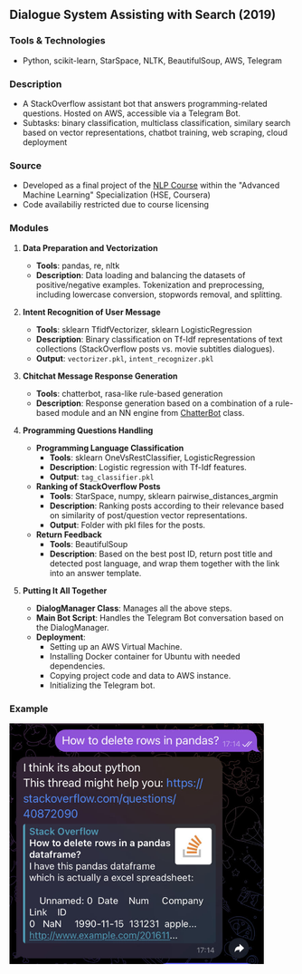 ## Dialogue System Assisting with Search (2019)

### Tools & Technologies
- Python, scikit-learn, StarSpace, NLTK, BeautifulSoup, AWS, Telegram

### Description
- A StackOverflow assistant bot that answers programming-related questions. Hosted on AWS, accessible via a Telegram Bot.
- Subtasks: binary classification, multiclass classification, similary search based on vector representations, chatbot training, web scraping, cloud deployment

### Source
- Developed as a final project of the [NLP Course](https://www.coursera.org/learn/language-processing) within the "Advanced Machine Learning" Specialization (HSE, Coursera)
- Code availabiliy restricted due to course licensing

### Modules
1. **Data Preparation and Vectorization**
   - **Tools**: pandas, re, nltk
   - **Description**: Data loading and balancing the datasets of positive/negative examples. Tokenization and preprocessing, including lowercase conversion, stopwords removal, and splitting.
   
2. **Intent Recognition of User Message**
   - **Tools**: sklearn TfidfVectorizer, sklearn LogisticRegression
   - **Description**: Binary classification on Tf-Idf representations of text collections (StackOverflow posts vs. movie subtitles dialogues).
   - **Output**: `vectorizer.pkl`, `intent_recognizer.pkl`
   
3. **Chitchat Message Response Generation**
   - **Tools**: chatterbot, rasa-like rule-based generation
   - **Description**: Response generation based on a combination of a rule-based module and an NN engine from [ChatterBot](https://chatterbot.readthedocs.io/en/stable/) class.
   
4. **Programming Questions Handling**
   - **Programming Language Classification**
     - **Tools**: sklearn OneVsRestClassifier, LogisticRegression
     - **Description**: Logistic regression with Tf-Idf features.
     - **Output**: `tag_classifier.pkl`
   - **Ranking of StackOverflow Posts**
     - **Tools**: StarSpace, numpy, sklearn pairwise_distances_argmin
     - **Description**: Ranking posts according to their relevance based on similarity of post/question vector representations.
     - **Output**: Folder with pkl files for the posts.
   - **Return Feedback**
     - **Tools**: BeautifulSoup
     - **Description**: Based on the best post ID, return post title and detected post language, and wrap them together with the link into an answer template.
   
5. **Putting It All Together**
   - **DialogManager Class**: Manages all the above steps.
   - **Main Bot Script**: Handles the Telegram Bot conversation based on the DialogManager.
   - **Deployment**:
     - Setting up an AWS Virtual Machine.
     - Installing Docker container for Ubuntu with needed dependencies.
     - Copying project code and data to AWS instance.
     - Initializing the Telegram bot.

### Example
<img src="https://github.com/ytrushkina/NLP/blob/master/dialogues-system/screenshot.jpg" alt="Bot in Action" width="450"/>

